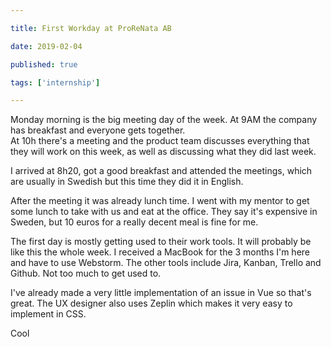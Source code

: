 ```yaml
---

title: First Workday at ProReNata AB

date: 2019-02-04

published: true

tags: ['internship']

---
```


Monday morning is the big meeting day of the week. At 9AM the company has breakfast and everyone gets together.  
At 10h there's a meeting and the product team discusses everything that they will work on this week, as well as discussing what they did last week.

I arrived at 8h20, got a good breakfast and attended the meetings, which are usually in Swedish but this time they did it in English.

After the meeting it was already lunch time. I went with my mentor to get some lunch to take with us and eat at the office. They say it's expensive in Sweden, but 10 euros for a really decent meal is fine for me.

The first day is mostly getting used to their work tools. It will probably be like this the whole week. I received a MacBook for the 3 months I'm here and have to use Webstorm. The other tools include Jira, Kanban, Trello and Github. Not too much to get used to.

I've already made a very little implementation of an issue in Vue so that's great. The UX designer also uses Zeplin which makes it very easy to implement in CSS.

Cool